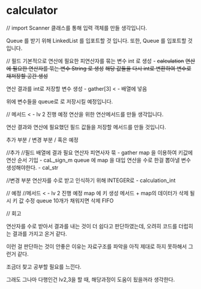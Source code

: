 # calculator
// import
Scanner 클래스를 통해 입력 객체를 만들 생각입니다.

Queue 를 받기 위해 LinkedList 를 입포트할 것 입니다.
또한, Queue 를 입포트할 것 입니다.

// 필드
기본적으로 연산에 필요한 피연산자를 묶는 변수 int 로 생성 - ~~calculation~~
~~연산에 필요한 연산자를 묶는 변수 String 로 생성~~
~~해당 값들을 다시 int로 변환하여 변수로 재저장할 공간 생성~~

연산 결과를 int로 저장할 변수 생성 - gather[3] < - 배열에 넣음

위에 변수들을 queue로 로 저장시킬 예정입니다.



// 메서드 < - lv 2 진행 예정
연산을 위한 연산메서드를 만들 생각입니다.

연산 결과와 연산에 필요했던 필드 값들을 저장할 메서드를 만들 것입니다.


추가 부분 / 변경 부분 / 혹은 예정

//추가
//필드
배열에 결과 필요 연산자 피연사자 묶 - gather
map 을 이용하여 키값에 연산 순서 기입 - caL_sign_m
queue 에 map 을 대입
연산을 수로 한걸 뽑아낼 변수 생성해야한다. - cal_str

//변경 부분
연산자를 수로 받고 인식하기 위해 INTEGER로 - calculation_int

// 예정
//메서드 < - lv 2 진행 예정
map 에 키 생성 메서드 + map의 데이터가 삭제 될 시 키 값 수정
queue 10개가 채워지면 삭제 FIFO


// 회고

연산자를 수로 받아서 결과를 내는 것이 더 쉽다고 판단하였는데, 
오려히 코드를 더럽히는 결과를 가지고 온거 같다.

이런 걸 판단하는 것이 안좋은 이유는 자료구조를 파악을 아직 제대로
하지 못하해서 그런거 같다.

조금더 찾고 공부할 필요를 느낀다.

그래도 그나마 다행인건 lv2,3을 할 때, 해당과정이 도움이 됬을꺼라 생각한다.

